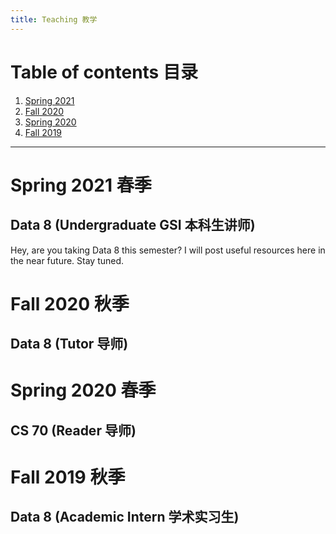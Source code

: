 ```yaml
---
title: Teaching 教学
---
```


# Table of contents 目录

1. [Spring 2021](#spring-2021)
2. [Fall 2020](#fall-2020)
3. [Spring 2020](#spring-2020)
4. [Fall 2019](#fall-2019)

***

# Spring 2021 春季

## Data 8 (Undergraduate GSI 本科生讲师)

Hey, are you taking Data 8 this semester? I will post useful resources here in the near future. Stay tuned.

# Fall 2020 秋季

## Data 8 (Tutor 导师)

# Spring 2020 春季

## CS 70 (Reader 导师)

# Fall 2019 秋季

## Data 8 (Academic Intern 学术实习生)